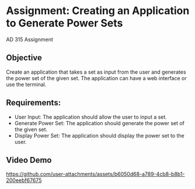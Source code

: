 # Assignment: Creating an Application to Generate Power Sets 
AD 315 Assignment

## Objective
Create an application that takes a set as input from the user and generates the power set of the given set. The application can have a web interface or use the terminal.

## Requirements:
- User Input: The application should allow the user to input a set.
- Generate Power Set: The application should generate the power set of the given set.
- Display Power Set: The application should display the power set to the user.

## Video Demo
https://github.com/user-attachments/assets/b6050d68-a789-4cb8-b8b1-200eebf67675

